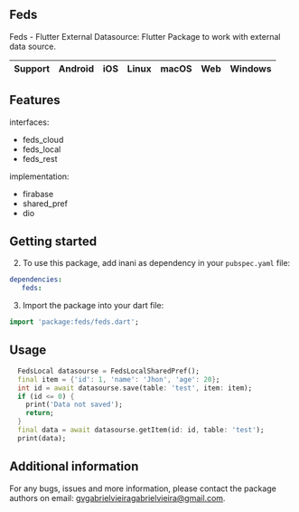  ## Feds

Feds - Flutter External Datasource: Flutter Package to work with external data source.

| **Support** | Android | iOS | Linux | macOS | Web | Windows |
|-------------|---------|------|-------|--------|-----|-------------|


## Features

interfaces:
- feds_cloud
- feds_local
- feds_rest

implementation:
- firabase
- shared_pref
- dio


## Getting started

2. To use this package, add inani as dependency in your `pubspec.yaml` file:

```yaml
dependencies:
   feds:
```

3. Import the package into your dart file:

```dart
import 'package:feds/feds.dart';
```


## Usage

```dart
  FedsLocal datasourse = FedsLocalSharedPref();
  final item = {'id': 1, 'name': 'Jhon', 'age': 20};
  int id = await datasourse.save(table: 'test', item: item);
  if (id <= 0) {
    print('Data not saved');
    return;
  }
  final data = await datasourse.getItem(id: id, table: 'test');
  print(data);

```


## Additional information

For any bugs, issues and more information, please contact the package authors on email: gvgabrielvieiragabrielvieira@gmail.com.
